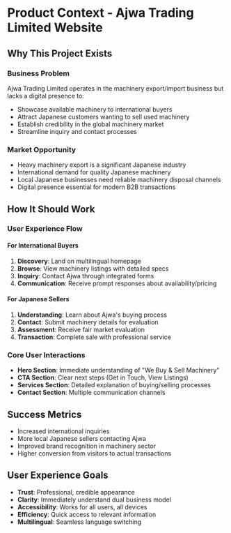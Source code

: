 # Product Context - Ajwa Trading Limited Website

## Why This Project Exists

### Business Problem
Ajwa Trading Limited operates in the machinery export/import business but lacks a digital presence to:
- Showcase available machinery to international buyers
- Attract Japanese customers wanting to sell used machinery
- Establish credibility in the global machinery market
- Streamline inquiry and contact processes

### Market Opportunity
- Heavy machinery export is a significant Japanese industry
- International demand for quality Japanese machinery
- Local Japanese businesses need reliable machinery disposal channels
- Digital presence essential for modern B2B transactions

## How It Should Work

### User Experience Flow

#### For International Buyers
1. **Discovery**: Land on multilingual homepage
2. **Browse**: View machinery listings with detailed specs
3. **Inquiry**: Contact Ajwa through integrated forms
4. **Communication**: Receive prompt responses about availability/pricing

#### For Japanese Sellers
1. **Understanding**: Learn about Ajwa's buying process
2. **Contact**: Submit machinery details for evaluation
3. **Assessment**: Receive fair market evaluation
4. **Transaction**: Complete sale with professional service

### Core User Interactions
- **Hero Section**: Immediate understanding of "We Buy & Sell Machinery"
- **CTA Section**: Clear next steps (Get in Touch, View Listings)
- **Services Section**: Detailed explanation of buying/selling processes
- **Contact Section**: Multiple communication channels

## Success Metrics
- Increased international inquiries
- More local Japanese sellers contacting Ajwa
- Improved brand recognition in machinery sector
- Higher conversion from visitors to actual transactions

## User Experience Goals
- **Trust**: Professional, credible appearance
- **Clarity**: Immediately understand dual business model
- **Accessibility**: Works for all users, all devices
- **Efficiency**: Quick access to relevant information
- **Multilingual**: Seamless language switching 